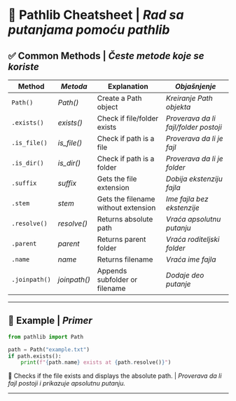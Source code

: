 # 🔗 Pathlib Cheatsheet | _Rad sa putanjama pomoću pathlib_

## ✅ Common Methods | _Česte metode koje se koriste_

| Method        | _Metoda_     | Explanation                         | _Objašnjenje_                         |
| ------------- | ------------ | ----------------------------------- | ------------------------------------- |
| `Path()`      | _Path()_     | Create a Path object                | _Kreiranje Path objekta_              |
| `.exists()`   | _exists()_   | Check if file/folder exists         | _Proverava da li fajl/folder postoji_ |
| `.is_file()`  | _is_file()_  | Check if path is a file             | _Proverava da li je fajl_             |
| `.is_dir()`   | _is_dir()_   | Check if path is a folder           | _Proverava da li je folder_           |
| `.suffix`     | _suffix_     | Gets the file extension             | _Dobija ekstenziju fajla_             |
| `.stem`       | _stem_       | Gets the filename without extension | _Ime fajla bez ekstenzije_            |
| `.resolve()`  | _resolve()_  | Returns absolute path               | _Vraća apsolutnu putanju_             |
| `.parent`     | _parent_     | Returns parent folder               | _Vraća roditeljski folder_            |
| `.name`       | _name_       | Returns filename                    | _Vraća ime fajla_                     |
| `.joinpath()` | _joinpath()_ | Appends subfolder or filename       | _Dodaje deo putanje_                  |

---

## 📌 Example | _Primer_

```python
from pathlib import Path

path = Path("example.txt")
if path.exists():
    print(f"{path.name} exists at {path.resolve()}")
```

📌 Checks if the file exists and displays the absolute path. | _Proverava da li fajl postoji i prikazuje apsolutnu putanju._

---
